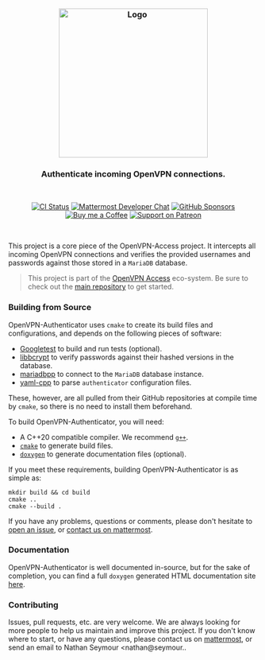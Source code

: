 <h3 align="center">
    <img src="https://user-images.githubusercontent.com/30767528/91281665-a8b19400-e788-11ea-8aa3-cd54f00198f6.png" alt="Logo" width="300">
</h3>

<h3 align="center">
    Authenticate incoming OpenVPN connections.
</h3>

<br/>

<p align="center">
  <a href="https://github.com/openvpn-access/authenticator/actions?query=workflow%3ACI"><img
     alt="CI Status"
     src="https://github.com/openvpn-access/authenticator/workflows/CI/badge.svg"/></a>
  <a href="https://tightrope.seymour.global/signup_user_complete/?id=io8xcu5aotg65bmjmoe94supwy" target="_blank"><img 
     alt="Mattermost Developer Chat"
     src="https://img.shields.io/badge/Developer%20chat%20on-mattermost-blue"></a>
  <a href="https://github.com/sponsors/Simonwep"><img
     alt="GitHub Sponsors"
     src="https://img.shields.io/badge/GitHub-sponsor-0A5DFF.svg"></a>
  <a href="https://www.buymeacoffee.com/aVc3krbXQ"><img
     alt="Buy me a Coffee"
     src="https://img.shields.io/badge/Buy%20Me%20A%20Coffee-donate-FF813F.svg"></a>
  <a href="https://www.patreon.com/simonwep"><img
     alt="Support on Patreon"
     src="https://img.shields.io/badge/Patreon-support-FA8676.svg"></a>
</p>

<br>

This project is a core piece of the OpenVPN-Access project. 
It intercepts all incoming OpenVPN connections and verifies the provided usernames and passwords against those stored in a `MariaDB` database.

> This project is part of the [OpenVPN Access](https://github.com/openvpn-access) eco-system.
Be sure to check out the [main repository](https://github.com/openvpn-access/openvpn-access) to get started. 

### Building from Source

OpenVPN-Authenticator uses `cmake` to create its build files and configurations, and depends on the following pieces of software:

* [Googletest](https://github.com/google/googletest) to build and run tests (optional).
* [libbcrypt](https://github.com/rg3/libbcrypt.git) to verify passwords against their hashed versions in the database.
* [mariadbpp](https://github.com/viaduck/mariadbpp.git) to connect to the `MariaDB` database instance.
* [yaml-cpp](https://github.com/jbeder/yaml-cpp.git) to parse `authenticator` configuration files.

These, however, are all pulled from their GitHub repositories at compile time by `cmake`, so there is no need to install them beforehand.

To build OpenVPN-Authenticator, you will need:

* A C++20 compatible compiler. We recommend [`g++`](https://gcc.gnu.org/).
* [`cmake`](https://cmake.org/) to generate build files.
* [`doxygen`](https://www.doxygen.nl/index.html) to generate documentation files (optional).

If you meet these requirements, building OpenVPN-Authenticator is as simple as:

```
mkdir build && cd build
cmake ..
cmake --build .
```

If you have any problems, questions or comments, please don't hesitate to [open an issue](https://github.com/openvpn-access/authenticator/issues/new), or [contact us on mattermost](https://tightrope.seymour.global/signup_user_complete/?id=io8xcu5aotg65bmjmoe94supwy).

### Documentation

OpenVPN-Authenticator is well documented in-source, but for the sake of completion, you can find a full `doxygen` generated HTML documentation site [here](https://openvpn-access.github.io/authenticator/).

### Contributing

Issues, pull requests, etc. are very welcome. We are always looking for more people to help us maintain and improve this project.
If you don't know where to start, or have any questions, please contact us on [mattermost](https://tightrope.seymour.global/signup_user_complete/?id=io8xcu5aotg65bmjmoe94supwy), or send an email to Nathan Seymour <nathan@seymour..
